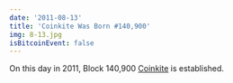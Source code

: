 ```yaml
---
date: '2011-08-13'
title: 'Coinkite Was Born #140,900'
img: 8-13.jpg
isBitcoinEvent: false
---
```


On this day in 2011, Block 140,900 <a href="https://coinkite.com/" target="_blank">Coinkite</a> is established. 
